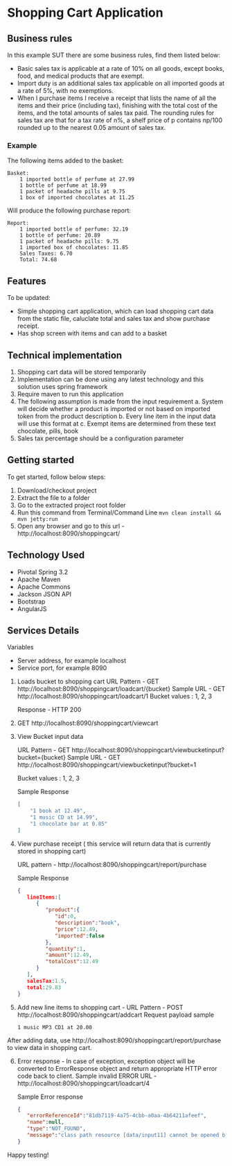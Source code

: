 # Shopping Cart Application
## Business rules
In this example SUT there are some business rules, find them listed below:
- Basic sales tax is applicable at a rate of 10% on all goods, except books, food,
and medical products that are exempt. 
- Import duty is an additional sales tax applicable on all imported goods at a rate of 5%, with no exemptions.
- When I purchase items I receive a receipt that lists the name of all the items and
their price (including tax), finishing with the total cost of the items, and the total
amounts of sales tax paid. 
The rounding rules for sales tax are that for a tax rate of n%, a shelf price of p contains np/100 rounded up to the nearest 0.05 amount of sales tax.

### Example
The following items added to the basket:


```text
Basket:
	1 imported bottle of perfume at 27.99
	1 bottle of perfume at 18.99
	1 packet of headache pills at 9.75
	1 box of imported chocolates at 11.25
```
Will produce the following purchase report:
	
```
Report:
	1 imported bottle of perfume: 32.19
	1 bottle of perfume: 20.89
	1 packet of headache pills: 9.75
	1 imported box of chocolates: 11.85
	Sales Taxes: 6.70
	Total: 74.68
```
## Features
To be updated:
- Simple shopping cart application, which can load shopping cart data from the static file, caluclate total and sales tax and show purchase receipt.
- Has shop screen with items and can add to a basket

## Technical implementation
1. Shopping cart data will be stored temporarily
2. Implementation can be done using any latest technology and this solution uses spring framework
3. Require maven to run this application
4. The following assumption is made from the input requirement
	a. System will decide whether a product is imported or not based on imported token from the product description
	b. Every line item in the input data will use this format <Qty> <imported> <desc> at <price>
     c. Exempt items are determined from these text chocolate, pills, book
5. Sales tax percentage should be a configuration parameter

## Getting started
To get started, follow below steps:
1. Download/checkout project
2. Extract the file to a folder
3. Go to the extracted project root folder
4. Run this command from Terminal/Command Line
```mvn clean install && mvn jetty:run```
5. Open any browser and go to this url - http://localhost:8090/shoppingcart/

## Technology Used
- Pivotal Spring 3.2
- Apache Maven 
- Apache Commons 
- Jackson JSON API
- Bootstrap
- AngularJS

## Services Details

Variables
- Server address, for example localhost
- Service port, for example 8090


1. Loads bucket to shopping cart
	URL Pattern - GET http://localhost:8090/shoppingcart/loadcart/{bucket}
	Sample URL - GET http://localhost:8090/shoppingcart/loadcart/1
	Bucket values : 1, 2, 3

	Response -  HTTP 200
	
2. GET http://localhost:8090/shoppingcart/viewcart

3. View Bucket input data

	URL Pattern -  GET http://localhost:8090/shoppingcart/viewbucketinput?bucket={bucket}
	Sample URL - GET http://localhost:8090/shoppingcart/viewbucketinput?bucket=1

	Bucket values : 1, 2, 3
	
	Sample Response
	
	```json
	[
		"1 book at 12.49",
		"1 music CD at 14.99",
		"1 chocolate bar at 0.85"
	]
	```
	


4. View purchase receipt ( this service will return data that is currently stored in shopping cart)

	URL pattern - http://localhost:8090/shoppingcart/report/purchase

	Sample Response
	```json
	{
	   lineItems:[
	      {
	         "product":{
	            "id":0,
	            "description":"book",
	            "price":12.49,
	            "imported":false
	         },
	         "quantity":1,
	         "amount":12.49,
	         "totalCost":12.49
	      }
	   ],
	   salesTax:1.5,
	   total:29.83
	}
	```

5. Add new line items to shopping cart -
	URL Pattern - POST http://localhost:8090/shoppingcart/addcart
	Request payload sample
    ```text
    1 music MP3 CD1 at 20.00
	```

After adding data, use http://localhost:8090/shoppingcart/report/purchase to view data in shopping cart.
	
6. Error response - In case of exception, exception object will be converted to ErrorResponse object and return appropriate HTTP error code back to client. Sample invalid ERROR URL - http://localhost:8090/shoppingcart/loadcart/4
    
    Sample Error response
    ```json
	{
	   "errorReferenceId":"81db7119-4a75-4cbb-a0aa-4b64211afeef",
	   "name":null,
	   "type":"NOT_FOUND",
	   "message":"class path resource [data/input11] cannot be opened because it does not exist"
	}
	```

Happy testing!
	
